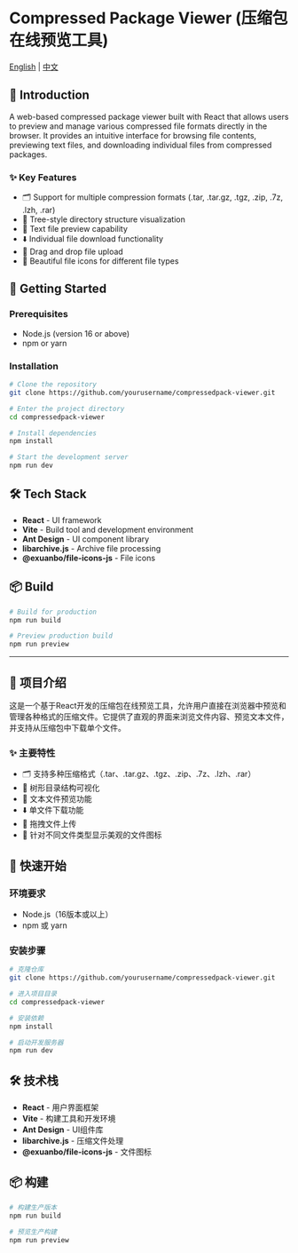 # Compressed Package Viewer (压缩包在线预览工具)

[English](#english) | [中文](#chinese)

<a name="english"></a>
## 🌟 Introduction
A web-based compressed package viewer built with React that allows users to preview and manage various compressed file formats directly in the browser. It provides an intuitive interface for browsing file contents, previewing text files, and downloading individual files from compressed packages.

### ✨ Key Features
- 🗂️ Support for multiple compression formats (.tar, .tar.gz, .tgz, .zip, .7z, .lzh, .rar)
- 📁 Tree-style directory structure visualization
- 📝 Text file preview capability
- ⬇️ Individual file download functionality
- 🎯 Drag and drop file upload
- 🎨 Beautiful file icons for different file types

## 🚀 Getting Started

### Prerequisites
- Node.js (version 16 or above)
- npm or yarn

### Installation
```bash
# Clone the repository
git clone https://github.com/yourusername/compressedpack-viewer.git

# Enter the project directory
cd compressedpack-viewer

# Install dependencies
npm install

# Start the development server
npm run dev
```

## 🛠️ Tech Stack
- **React** - UI framework
- **Vite** - Build tool and development environment
- **Ant Design** - UI component library
- **libarchive.js** - Archive file processing
- **@exuanbo/file-icons-js** - File icons

## 📦 Build
```bash
# Build for production
npm run build

# Preview production build
npm run preview
```

---

<a name="chinese"></a>
## 🌟 项目介绍
这是一个基于React开发的压缩包在线预览工具，允许用户直接在浏览器中预览和管理各种格式的压缩文件。它提供了直观的界面来浏览文件内容、预览文本文件，并支持从压缩包中下载单个文件。

### ✨ 主要特性
- 🗂️ 支持多种压缩格式（.tar、.tar.gz、.tgz、.zip、.7z、.lzh、.rar）
- 📁 树形目录结构可视化
- 📝 文本文件预览功能
- ⬇️ 单文件下载功能
- 🎯 拖拽文件上传
- 🎨 针对不同文件类型显示美观的文件图标

## 🚀 快速开始

### 环境要求
- Node.js（16版本或以上）
- npm 或 yarn

### 安装步骤
```bash
# 克隆仓库
git clone https://github.com/yourusername/compressedpack-viewer.git

# 进入项目目录
cd compressedpack-viewer

# 安装依赖
npm install

# 启动开发服务器
npm run dev
```

## 🛠️ 技术栈
- **React** - 用户界面框架
- **Vite** - 构建工具和开发环境
- **Ant Design** - UI组件库
- **libarchive.js** - 压缩文件处理
- **@exuanbo/file-icons-js** - 文件图标

## 📦 构建
```bash
# 构建生产版本
npm run build

# 预览生产构建
npm run preview
```